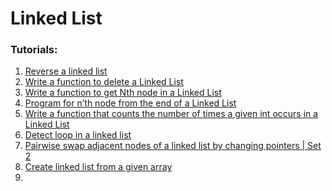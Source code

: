# Linked List

### Tutorials:
1) [Reverse a linked list](https://www.geeksforgeeks.org/reverse-a-linked-list/)
2) [Write a function to delete a Linked List](https://www.geeksforgeeks.org/write-a-function-to-delete-a-linked-list/)
3) [Write a function to get Nth node in a Linked List](https://www.geeksforgeeks.org/write-a-function-to-get-nth-node-in-a-linked-list/)
4) [Program for n’th node from the end of a Linked List](https://www.geeksforgeeks.org/nth-node-from-the-end-of-a-linked-list/)
5) [Write a function that counts the number of times a given int occurs in a Linked List](https://www.geeksforgeeks.org/write-a-function-that-counts-the-number-of-times-a-given-int-occurs-in-a-linked-list/)
6) [Detect loop in a linked list](https://www.geeksforgeeks.org/detect-loop-in-a-linked-list/)
7) [Pairwise swap adjacent nodes of a linked list by changing pointers | Set 2](https://www.geeksforgeeks.org/pairwise-swap-adjacent-nodes-of-a-linked-list-by-changing-pointers-set-2/)
8) [Create linked list from a given array](https://www.geeksforgeeks.org/create-linked-list-from-a-given-array/)
9) 
